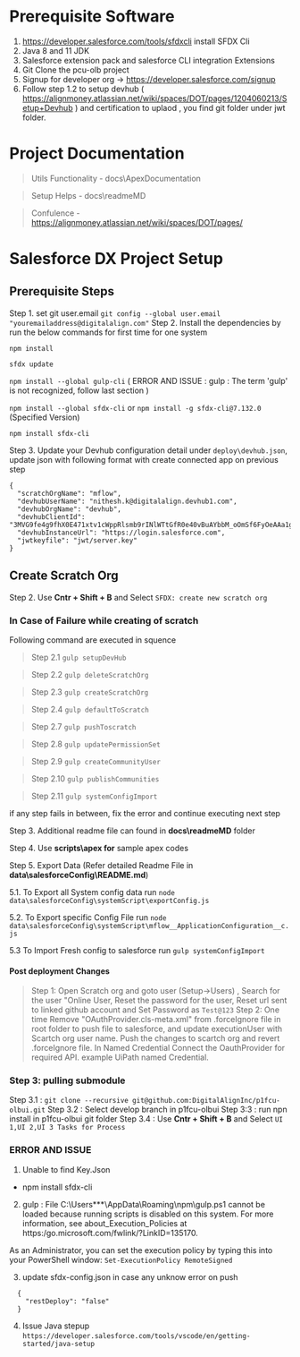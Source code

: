 # Prerequisite Software

1. https://developer.salesforce.com/tools/sfdxcli install SFDX Cli
2. Java 8 and 11 JDK
3. Salesforce extension pack and salesforce CLI integration Extensions
4. Git Clone the pcu-olb project
5. Signup for developer org -> https://developer.salesforce.com/signup
6. Follow step 1.2 to setup devhub ( https://alignmoney.atlassian.net/wiki/spaces/DOT/pages/1204060213/Setup+Devhub ) and certification to uplaod , you find git folder under jwt folder.

# Project Documentation

> Utils Functionality - docs\ApexDocumentation

> Setup Helps - docs\readmeMD

> Confulence - https://alignmoney.atlassian.net/wiki/spaces/DOT/pages/

# Salesforce DX Project Setup

## Prerequisite Steps

Step 1. set git user.email `git config --global user.email "youremailaddress@digitalalign.com"`
Step 2. Install the dependencies by run the below commands for first time for one system

`npm install`

`sfdx update`

`npm install --global gulp-cli` ( ERROR AND ISSUE : gulp : The term 'gulp' is not recognized, follow last section )

`npm install --global sfdx-cli` or `npm install -g sfdx-cli@7.132.0` (Specified Version)

`npm install sfdx-cli`

Step 3. Update your Devhub configuration detail under `deploy\devhub.json`, update json with following format with create connected app on previous step

```
{
  "scratchOrgName": "mflow",
  "devhubUserName": "nithesh.k@digitalalign.devhub1.com",
  "devhubOrgName": "devhub",
  "devhubClientId": "3MVG9fe4g9fhX0E471xtv1cWppRlsmb9rINlWTtGfR0e40vBuAYbbM_oOmSf6FyOeAAa1g0IKlQXi7510KPWT",
  "devhubInstanceUrl": "https://login.salesforce.com",
  "jwtkeyfile": "jwt/server.key"
}
```

## Create Scratch Org

Step 2. Use **Cntr + Shift + B** and Select `SFDX: create new scratch org`

### In Case of Failure while creating of scratch

Following command are executed in squence

> Step 2.1 `gulp setupDevHub`

> Step 2.2 `gulp deleteScratchOrg`

> Step 2.3 `gulp createScratchOrg`

> Step 2.4 `gulp defaultToScratch`

> Step 2.7 `gulp pushToscratch`

> Step 2.8 `gulp updatePermissionSet`

> Step 2.9 `gulp createCommunityUser`

> Step 2.10 `gulp publishCommunities`

> Step 2.11 `gulp systemConfigImport`

if any step fails in between, fix the error and continue executing next step

Step 3. Additional readme file can found in **docs\readmeMD** folder

Step 4. Use **scripts\apex for** sample apex codes

Step 5. Export Data (Refer detailed Readme File in **data\salesforceConfig\README.md**)

5.1. To Export all System config data run `node data\salesforceConfig\systemScript\exportConfig.js`

5.2. To Export specific Config File run `node data\salesforceConfig\systemScript\mflow__ApplicationConfiguration__c.js`

5.3 To Import Fresh config to salesforce run `gulp systemConfigImport`

#### Post deployment Changes

> Step 1: Open Scratch org and goto user (Setup->Users) , Search for the user "Online User, Reset the password for the user, Reset url sent to linked github account and Set Password as `Test@123`
> Step 2: One time Remove "OAuthProvider.cls-meta.xml" from .forceIgnore file in root folder to push file to salesforce, and update executionUser with Scartch org user name. Push the changes to scartch org and revert .forceIgnore file. In Named Credential Connect the OauthProvider for required API. example UiPath named Credential.

### Step 3: pulling submodule

Step 3.1 : `git clone --recursive git@github.com:DigitalAlignInc/p1fcu-olbui.git`
Step 3.2 : Select develop branch in p1fcu-olbui
Step 3:3 : run npn install in p1fcu-olbui git folder
Step 3.4 : Use **Cntr + Shift + B** and Select `UI 1,UI 2,UI 3 Tasks for Process`

### ERROR AND ISSUE

1. Unable to find Key.Json

- npm install sfdx-cli

2. gulp : File C:\Users\*\*\*\AppData\Roaming\npm\gulp.ps1 cannot be loaded because running scripts is disabled on this system. For more information, see about_Execution_Policies at
   https:/go.microsoft.com/fwlink/?LinkID=135170.

As an Administrator, you can set the execution policy by typing this into your PowerShell window:
`Set-ExecutionPolicy RemoteSigned`

3. update sfdx-config.json in case any unknow error on push

```
  {
    "restDeploy": "false"
  }
```

4. Issue Java stepup
   `https://developer.salesforce.com/tools/vscode/en/getting-started/java-setup`
